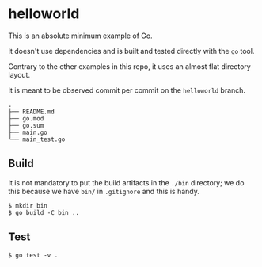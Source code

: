 # helloworld

This is an absolute minimum example of Go.

It doesn't use dependencies and is built and tested directly with the `go` tool.

Contrary to the other examples in this repo, it uses an almost flat directory layout.

It is meant to be observed commit per commit on the `helloworld` branch.

```
.
├── README.md
├── go.mod
├── go.sum
├── main.go
└── main_test.go
```

## Build

It is not mandatory to put the build artifacts in the `./bin` directory; we do this because we have `bin/` in `.gitignore` and this is handy.

```
$ mkdir bin
$ go build -C bin ..
```

## Test

```
$ go test -v .
```
